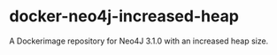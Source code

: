 # docker-neo4j-increased-heap
A Dockerimage repository for Neo4J 3.1.0 with an increased heap size.
